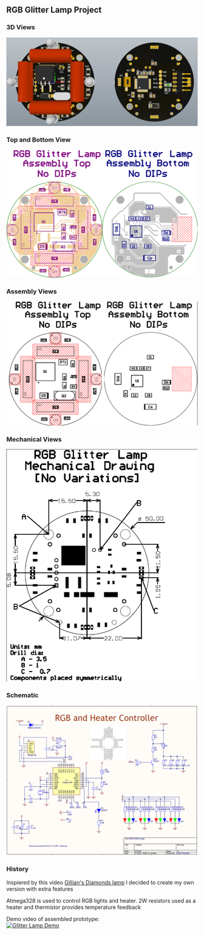 ## RGB Glitter Lamp Project

### 3D Views

![](/logo1.jpg)</br>

### Top and Bottom View

![](/View.png)</br>

### Assembly Views

![](/ASM.png)</br>

### Mechanical Views

![](/Mecha.png)</br>

### Schematic

![](/Sch.png)</br>

### History

Inspiered by this video [Gillian's Diamonds lamp](https://youtu.be/PCyUxlsRoRc) I decided to create my own version with extra features</br>

Atmega328 is used to control RGB lights and heater. 2W resistors used as a heater and thermistor provides temperature feedback</br>

Demo video of assembled prototype:</br>
[![Glitter Lamp Demo](https://img.youtube.com/vi/RdrIAsrwDjk/hqdefault.jpg)](https://www.youtube.com/watch?v=RdrIAsrwDjk)</br>